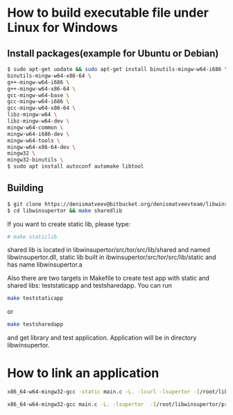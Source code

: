 # How to build executable file under Linux for Windows 
## Install packages(example for Ubuntu or Debian)
````bash
$ sudo apt-get uodate && sudo apt-get install binutils-mingw-w64-i686 \
binutils-mingw-w64-x86-64 \
g++-mingw-w64-i686 \
g++-mingw-w64-x86-64 \
gcc-mingw-w64-base \
gcc-mingw-w64-i686 \
gcc-mingw-w64-x86-64 \
libz-mingw-w64 \
libz-mingw-w64-dev \
mingw-w64-common \
mingw-w64-i686-dev \
mingw-w64-tools \
mingw-w64-x86-64-dev \
mingw32 \
mingw32-binutils \
$ sudo apt install autoconf automake libtool
````
## Building

````bash
$ git clone https://denismatveev@bitbucket.org/denismatveevteam/libwinsupertor.git
$ cd libwinsupertor && make sharedlib
````
If you want to create static lib, please type:
````bash
# make staticlib
````

shared lib is located in libwinsupertor/src/tor/src/lib/shared and named libwinsupertor.dll, static lib built in ibwinsupertor/src/tor/src/lib/static and has name libwinsupertor.a

Also there are two targets in Makefile to create test app with static and shared libs: teststaticapp and testsharedapp. You can run 

````bash
make teststaticapp
````
or

````bash
make testsharedapp
````
and get library and test application. Application will be in directory libwinsupertor.

# How to link an application

````bash
x86_64-w64-mingw32-gcc -static main.c -L. -lcurl -lsupertor -I/root/libwinsupertor/src/tor/src/proxytor/ -I/root/libwinsupertor/src/tor/src/or -I/root/libwinsupertor/prefix-win/include/ -o app-win-static.exe
````

````bash
x86_64-w64-mingw32-gcc main.c -L. -lsupertor  -I/root/libwinsupertor/prefix-win/include/ -I/root/libwinsupertor/src/tor/src/proxytor/ -o app-shared-win.exe
````